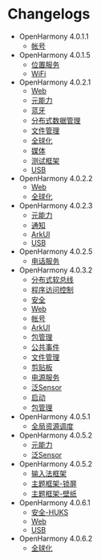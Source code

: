 # Changelogs

- OpenHarmony 4.0.1.1
  - [帐号](../release-notes/changelogs/OpenHarmony_4.0.1.1/changelogs-account_os_account.md)
- OpenHarmony 4.0.1.5
  - [位置服务](../release-notes/changelogs/OpenHarmony_4.0.1.5/changelogs-geoLocationManager.md)
  - [WiFi](../release-notes/changelogs/OpenHarmony_4.0.1.5/changelogs-wifiManager.md)
- OpenHarmony 4.0.2.1
  - [Web](../release-notes/changelogs/OpenHarmony_4.0.2.1/changelog-web.md)
  - [元能力](../release-notes/changelogs/OpenHarmony_4.0.2.1/changelogs-ability.md)
  - [蓝牙](../release-notes/changelogs/OpenHarmony_4.0.2.1/changelogs-bluetooth.md)
  - [分布式数据管理](../release-notes/changelogs/OpenHarmony_4.0.2.1/changelogs-distributeddatamgr.md)
  - [文件管理](../release-notes/changelogs/OpenHarmony_4.0.2.1/changelogs-filemanagement.md)
  - [全球化](../release-notes/changelogs/OpenHarmony_4.0.2.1/changelogs-global.md)
  - [媒体](../release-notes/changelogs/OpenHarmony_4.0.2.1/changelogs-media.md)
  - [测试框架](../release-notes/changelogs/OpenHarmony_4.0.2.1/changelogs-testfwk_arkxtest.md)
  - [USB](../release-notes/changelogs/OpenHarmony_4.0.2.1/changelogs-usb.md)
- OpenHarmony 4.0.2.2
  - [Web](../release-notes/changelogs/OpenHarmony_4.0.2.2/changelog-web.md)
  - [全球化](../release-notes/changelogs/OpenHarmony_4.0.2.2/changelogs-global.md)
- OpenHarmony 4.0.2.3
  - [元能力](../release-notes/changelogs/OpenHarmony_4.0.2.3/changelogs-ability.md)
  - [通知](../release-notes/changelogs/OpenHarmony_4.0.2.3/changelogs-ans.md)
  - [ArkUI](../release-notes/changelogs/OpenHarmony_4.0.2.3/changelogs-arkui.md)
  - [USB](../release-notes/changelogs/OpenHarmony_4.0.2.3/changelogs-usb.md)
- OpenHarmony 4.0.2.5
  - [电话服务](../release-notes/changelogs/OpenHarmony_4.0.2.5/changelogs-telephony.md)
- OpenHarmony 4.0.3.2
  - [分布式软总线](../release-notes/changelogs/OpenHarmony_4.0.3.2/changelogs-softbus.md)
  - [程序访问控制](../release-notes/changelogs/OpenHarmony_4.0.3.2/changelog-accesstoken.md)
  - [安全](../release-notes/changelogs/OpenHarmony_4.0.3.2/changelog-security.md)
  - [Web](../release-notes/changelogs/OpenHarmony_4.0.3.2/changelog-web.md)
  - [帐号](../release-notes/changelogs/OpenHarmony_4.0.3.2/changelogs-account_os_account.md)
  - [ArkUI](../release-notes/changelogs/OpenHarmony_4.0.3.2/changelogs-arkui.md)
  - [包管理](../release-notes/changelogs/OpenHarmony_4.0.3.2/changelogs-bundlemanager.md)
  - [公共事件](../release-notes/changelogs/OpenHarmony_4.0.3.2/changelogs-ces.md)
  - [文件管理](../release-notes/changelogs/OpenHarmony_4.0.3.2/changelogs-filemanagement.md)
  - [剪贴板](../release-notes/changelogs/OpenHarmony_4.0.3.2/changelogs-pasteboard.md)
  - [电源服务](../release-notes/changelogs/OpenHarmony_4.0.3.2/changelogs-power.md)
  - [泛Sensor](../release-notes/changelogs/OpenHarmony_4.0.3.2/changelogs-sensor.md)
  - [启动](../release-notes/changelogs/OpenHarmony_4.0.3.2/changelogs-startup.md)
  - [包管理](../release-notes/changelogs/OpenHarmony_4.0.3.3/changelogs-bundlemanager.md)
- OpenHarmony 4.0.5.1
  - [全局资源调度](../release-notes/changelogs/OpenHarmony_4.0.5.1/changelog-resourceschedule.md)
- OpenHarmony 4.0.5.2
  - [元能力](../release-notes/changelogs/OpenHarmony_4.0.5.2/changelogs-ability.md)
  - [泛Sensor](../release-notes/changelogs/OpenHarmony_4.0.5.2/changelogs-miscdevice.md)
- OpenHarmony 4.0.5.2
  - [输入法框架](../release-notes/changelogs/OpenHarmony_4.0.5.3/changelog-imf.md)
  - [主题框架-锁屏](../release-notes/changelogs/OpenHarmony_4.0.5.3/changelog-screenlock.md)
  - [主题框架-壁纸](../release-notes/changelogs/OpenHarmony_4.0.5.3/changelog-wallpaper.md)
- OpenHarmony 4.0.6.1
  - [安全-HUKS](../release-notes/changelogs/OpenHarmony_4.0.6.1/changelog-huks.md)
  - [Web](../release-notes/changelogs/OpenHarmony_4.0.6.1/changelog-web.md)
  - [USB](../release-notes/changelogs/OpenHarmony_4.0.6.1/changelogs-usb.md)
- OpenHarmony 4.0.6.2
  - [全球化](../release-notes/changelogs/OpenHarmony_4.0.6.2/changelogs-global.md)
